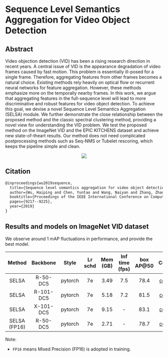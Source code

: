 # Sequence Level Semantics Aggregation for Video Object Detection

## Abstract

<!-- [ABSTRACT] -->

Video objection detection (VID) has been a rising research direction in recent years. A central issue of VID is the appearance degradation of video frames caused by fast motion. This problem is essentially ill-posed for a single frame. Therefore, aggregating features from other frames becomes a natural choice. Existing methods rely heavily on optical flow or recurrent neural networks for feature aggregation. However, these methods emphasize more on the temporally nearby frames. In this work, we argue that aggregating features in the full-sequence level will lead to more discriminative and robust features for video object detection. To achieve this goal, we devise a novel Sequence Level Semantics Aggregation (SELSA) module. We further demonstrate the close relationship between the proposed method and the classic spectral clustering method, providing a novel view for understanding the VID problem. We test the proposed method on the ImageNet VID and the EPIC KITCHENS dataset and achieve new state-of-theart results. Our method does not need complicated postprocessing methods such as Seq-NMS or Tubelet rescoring, which keeps the pipeline simple and clean.

<!-- [IMAGE] -->

<div align="center">
  <img src="https://user-images.githubusercontent.com/34888372/142985636-ad7b2d17-3d29-4b08-90e6-22f6a29dafaf.png"/>
</div>

## Citation

<!-- [ALGORITHM] -->

```latex
@inproceedings{wu2019sequence,
  title={Sequence level semantics aggregation for video object detection},
  author={Wu, Haiping and Chen, Yuntao and Wang, Naiyan and Zhang, Zhaoxiang},
  booktitle={Proceedings of the IEEE International Conference on Computer Vision},
  pages={9217--9225},
  year={2019}
}
```

## Results and models on ImageNet VID dataset

We observe around 1 mAP fluctuations in performance, and provide the best model.

|      Method       | Backbone  |  Style  | Lr schd | Mem (GB) | Inf time (fps) | box AP@50 |                                Config                                |                                                                                                                                                                         Download                                                                                                                                                                         |
| :---------------: | :-------: | :-----: | :-----: | :------: | :------------: | :-------: | :------------------------------------------------------------------: | :------------------------------------------------------------------------------------------------------------------------------------------------------------------------------------------------------------------------------------------------------------------------------------------------------------------------------------------------------: |
|       SELSA       | R-50-DC5  | pytorch |   7e    |   3.49   |      7.5       |   78.4    |   [config](selsa_faster-rcnn_r50-dc5_8xb1-7e_imagenetvid.py)   |   [model](https://download.openmmlab.com/mmtracking/vid/selsa/selsa_faster_rcnn_r50_dc5_1x_imagenetvid/selsa_faster_rcnn_r50_dc5_1x_imagenetvid_20201227_204835-2f5a4952.pth) \| [log](https://download.openmmlab.com/mmtracking/vid/selsa/selsa_faster_rcnn_r50_dc5_1x_imagenetvid/selsa_faster_rcnn_r50_dc5_1x_imagenetvid_20201227_204835.log.json)   |
|       SELSA       | R-101-DC5 | pytorch |   7e    |   5.18   |      7.2       |   81.5    |  [config](selsa_faster-rcnn_r101-dc5_8xb1-7e_imagenetvid.py)   | [model](https://download.openmmlab.com/mmtracking/vid/selsa/selsa_faster_rcnn_r101_dc5_1x_imagenetvid/selsa_faster_rcnn_r101_dc5_1x_imagenetvid_20201218_172724-aa961bcc.pth) \| [log](https://download.openmmlab.com/mmtracking/vid/selsa/selsa_faster_rcnn_r101_dc5_1x_imagenetvid/selsa_faster_rcnn_r101_dc5_1x_imagenetvid_20201218_172724.log.json) |
|       SELSA       | X-101-DC5 | pytorch |   7e    |   9.15   |       -        |   83.1    |  [config](selsa_faster-rcnn_x50-dc5_8xb1-7e_imagenetvid.py)   | [model](https://download.openmmlab.com/mmtracking/vid/selsa/selsa_faster_rcnn_x101_dc5_1x_imagenetvid/selsa_faster_rcnn_x101_dc5_1x_imagenetvid_20210825_205641-10252965.pth) \| [log](https://download.openmmlab.com/mmtracking/vid/selsa/selsa_faster_rcnn_x101_dc5_1x_imagenetvid/selsa_faster_rcnn_x101_dc5_1x_imagenetvid_20210825_205641.log.json) |
| SELSA <br> (FP16) | R-50-DC5  | pytorch |   7e    |   2.71   |       -        |   78.7    | [config](selsa_faster-rcnn_r50-dc5_8xb1-amp-7e_imagenetvid.py) |                                            [model](https://download.openmmlab.com/mmtracking/fp16/selsa_faster_rcnn_r50_dc5_fp16_1x_imagenetvid_20210728_193846-dce6eb09.pth) \| [log](https://download.openmmlab.com/mmtracking/fp16/selsa_faster_rcnn_r50_dc5_fp16_1x_imagenetvid_20210728_193846.log.json)                                            |

Note:

- `FP16` means Mixed Precision (FP16) is adopted in training.
